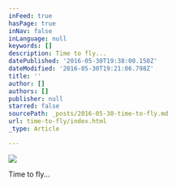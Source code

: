 ```yaml
---
inFeed: true
hasPage: true
inNav: false
inLanguage: null
keywords: []
description: Time to fly...
datePublished: '2016-05-30T19:38:00.150Z'
dateModified: '2016-05-30T19:21:06.798Z'
title: ''
author: []
authors: []
publisher: null
starred: false
sourcePath: _posts/2016-05-30-time-to-fly.md
url: time-to-fly/index.html
_type: Article

---
```

![](https://the-grid-user-content.s3-us-west-2.amazonaws.com/c7194c8c-56ee-4ee1-ab55-b391a6b8e93b.jpg)

Time to fly...